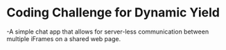 # Coding Challenge for Dynamic Yield
-A simple chat app that allows for server-less communication between multiple iFrames on a shared web page. 
